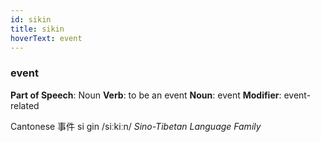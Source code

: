 ```yaml
---
id: sikin
title: sikin
hoverText: event
---
```


### event

**Part of Speech**: Noun
**Verb**: to be an event
**Noun**: event
**Modifier**: event-related

Cantonese 事件 si gin /siːkiːn/
*Sino-Tibetan Language Family*
